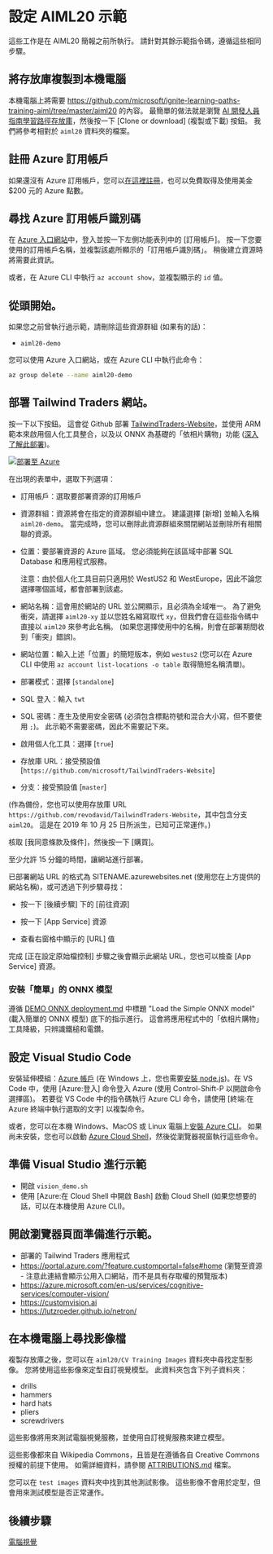 # <a name="setup-for-aiml20-demos"></a>設定 AIML20 示範

這些工作是在 AIML20 簡報之前所執行。 請針對其餘示範指令碼，遵循這些相同步驟。

## <a name="clone-the-repository-to-your-local-machine"></a>將存放庫複製到本機電腦

本機電腦上將需要 https://github.com/microsoft/ignite-learning-paths-training-aiml/tree/master/aiml20 的內容。 最簡單的做法就是瀏覽 [AI 開發人員指南學習路徑存放庫](https://github.com/microsoft/ignite-learning-paths-training-aiml)，然後按一下 [Clone or download] \(複製或下載\) 按鈕。 我們將參考相對於 `aiml20` 資料夾的檔案。

## <a name="sign-up-for-an-azure-subscription"></a>註冊 Azure 訂用帳戶

如果還沒有 Azure 訂用帳戶，您可以[在這裡註冊](https://azure.microsoft.com/free/?WT.mc_id=msignitethetour2019-github-aiml20)，也可以免費取得及使用美金 $200 元的 Azure 點數。 

## <a name="find-your-azure-subscription-id"></a>尋找 Azure 訂用帳戶識別碼

在 [Azure 入口網站](https://portal.azure.com)中，登入並按一下左側功能表列中的 [訂用帳戶]。 按一下您要使用的訂用帳戶名稱，並複製該處所顯示的「訂用帳戶識別碼」。 稍後建立資源時將需要此資訊。

或者，在 Azure CLI 中執行 `az account show`，並複製顯示的 `id` 值。

## <a name="start-fresh"></a>從頭開始。

 如果您之前曾執行過示範，請刪除這些資源群組 (如果有的話)：
 
 - `aiml20-demo`

 您可以使用 Azure 入口網站，或在 Azure CLI 中執行此命令：

 ```sh
 az group delete --name aiml20-demo
 ```

## <a name="deploy-the-tailwind-traders-website"></a>部署 Tailwind Traders 網站。

按一下以下按鈕。 這會從 Github 部署 [TailwindTraders-Website](https://github.com/Microsoft/TailwindTraders-Website)，並使用 ARM 範本來啟用個人化工具整合，以及以 ONNX 為基礎的「依相片購物」功能 ([深入了解此部署](https://github.com/microsoft/TailwindTraders-Website/blob/master/Source/Tailwind.Traders.Web/Standalone/README.md))。

[![部署至 Azure](https://azuredeploy.net/deploybutton.svg)](https://portal.azure.com/?feature.customportal=false#create/Microsoft.Template/uri/https%3A%2F%2Fraw.githubusercontent.com%2FMicrosoft%2FTailwindTraders-Website%2Fmaster%2Fazuredeploy.json)

在出現的表單中，選取下列選項：

* 訂用帳戶：選取要部署資源的訂用帳戶

* 資源群組：資源將會在指定的資源群組中建立。
  建議選擇 [新增] 並輸入名稱 `aiml20-demo`。 當完成時，您可以刪除此資源群組來關閉網站並刪除所有相關聯的資源。

* 位置：要部署資源的 Azure 區域。 您必須能夠在該區域中部署 SQL Database 和應用程式服務。 

  注意：由於個人化工具目前只適用於 WestUS2 和 WestEurope，因此不論您選擇哪個區域，都會部署到該處。

* 網站名稱：這會用於網站的 URL 並公開顯示，且必須為全域唯一。 為了避免衝突，請選擇 `aiml20-xy` 並以您姓名縮寫取代 `xy`，但我們會在這些指令碼中直接以 `aiml20` 來參考此名稱。 (如果您選擇使用中的名稱，則會在部署期間收到「衝突」錯誤)。

* 網站位置：輸入上述「位置」的簡短版本，例如 `westus2`
  (您可以在 Azure CLI 中使用 `az account
  list-locations -o table` 取得簡短名稱清單)。

* 部署模式：選擇 [`standalone`]

* SQL 登入：輸入 `twt`

* SQL 密碼：產生及使用安全密碼 (必須包含標點符號和混合大小寫，但不要使用 `;`)。 此示範不需要密碼，因此不需要記下來。

* 啟用個人化工具：選擇 [`true`]

* 存放庫 URL：接受預設值 [`https://github.com/microsoft/TailwindTraders-Website`]

* 分支：接受預設值 [`master`]

(作為備份，您也可以使用存放庫 URL `https://github.com/revodavid/TailwindTraders-Website`，其中包含分支 `aiml20`。
這是在 2019 年 10 月 25 日所派生，已知可正常運作。)

核取 [我同意條款及條件]，然後按一下 [購買]。

至少允許 15 分鐘的時間，讓網站進行部署。 

已部署網站 URL 的格式為 SITENAME.azurewebsites.net (使用您在上方提供的網站名稱)，或可透過下列步驟尋找：

* 按一下 [後續步驟] 下的 [前往資源]

* 按一下 [App Service] 資源

* 查看右窗格中顯示的 [URL] 值

完成 [正在設定原始檔控制] 步驟之後會顯示此網站 URL，您也可以檢查 [App Service] 資源。

### <a name="install-the-simple-onnx-model"></a>安裝「簡單」的 ONNX 模型

遵循 [DEMO ONNX deployment.md](DEMO%20ONNX%20deployment.md#load-the-simple-onnx-model) 中標題 "Load the Simple ONNX model" (載入簡單的 ONNX 模型) 底下的指示進行。 這會將應用程式中的「依相片購物」工具降級，只辨識鐵槌和電鑽。

## <a name="configure-visual-studio-code"></a>設定 Visual Studio Code

安裝延伸模組：[Azure 帳戶](https://marketplace.visualstudio.com/items?itemName=ms-vscode.azure-account)
(在 Windows 上，您也需要[安裝 node.js](https://nodejs.org/))。在 VS Code 中，使用 [Azure:登入] 命令登入 Azure (使用 Control-Shift-P 以開啟命令選擇區)。 若要從 VS Code 中的指令碼執行 Azure CLI 命令，請使用 [終端:在 Azure 終端中執行選取的文字] 以複製命令。

或者，您可以在本機 Windows、MacOS 或 Linux 電腦上[安裝 Azure CLI](https://docs.microsoft.com/en-us/cli/azure/install-azure-cli?view=azure-cli-latest&WT.mc_id=https://docs.microsoft.com/cli/azure/install-azure-cli?view=azure-cli-latest&WT.mc_id=msignitethetour2019-github-aiml20)。 如果尚未安裝，您也可以啟動 [Azure Cloud Shell](https://docs.microsoft.com/en-us/azure/cloud-shell/overview?WT.mc_id=msignitethetour2019-github-aiml20)，然後從瀏覽器視窗執行這些命令。 

## <a name="prepare-visual-studio-for-demo"></a>準備 Visual Studio 進行示範

- 開啟 `vision_demo.sh`
- 使用 [Azure:在 Cloud Shell 中開啟 Bash] 啟動 Cloud Shell (如果您想要的話，可以在本機使用 Azure CLI)。   

## <a name="open-browser-pages-ready-to-demo"></a>開啟瀏覽器頁面準備進行示範。

* 部署的 Tailwind Traders 應用程式 
* https://portal.azure.com/?feature.customportal=false#home (瀏覽至資源 - 注意此連結會顯示公用入口網站，而不是具有存取權的預覽版本)  
* https://azure.microsoft.com/en-us/services/cognitive-services/computer-vision/
* https://customvision.ai
* https://lutzroeder.github.io/netron/

## <a name="find-the-image-files-on-your-local-machine"></a>在本機電腦上尋找影像檔

複製存放庫之後，您可以在 `aiml20/CV Training Images` 資料夾中尋找定型影像。 您將使用這些影像來定型自訂視覺模型。 此資料夾包含下列子資料夾：

* drills
* hammers
* hard hats
* pliers
* screwdrivers

這些影像將用來測試電腦視覺服務，並使用自訂視覺服務來建立模型。

這些影像都來自 Wikipedia Commons，且皆是在遵循各自 Creative Commons 授權的前提下使用。 如需詳細資料，請參閱 [ATTRIBUTIONS.md](https://github.com/microsoft/ignite-learning-paths-training-aiml/blob/master/aiml20/CV%20training%20images/ATTRIBUTIONS.md) 檔案。

您可以在 `test images` 資料夾中找到其他測試影像。 這些影像不會用於定型，但會用來測試模型是否正常運作。

## <a name="next-step"></a>後續步驟

[電腦視覺](DEMO%20Computer%20Vision.md)
